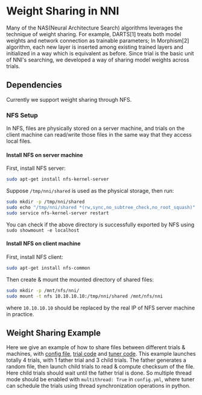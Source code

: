 # Weight Sharing in NNI
Many of the NAS(Neural Architecture Search) algorithms leverages the technique of weight sharing. For example, DARTS[1] treats both model weights and network connection as trainable parameters; In Morphism[2] algorithm, each new layer is inserted among existing trained layers and initialized in a way which is equivalent as before. Since trial is the basic unit of NNI's searching, we developed a way of sharing model weights across trials. 

## Dependencies
Currently we support weight sharing through NFS.
### NFS Setup
In NFS, files are physically stored on a server machine, and trials on the client machine can read/write those files in the same way that they access local files.
#### Install NFS on server machine
First, install NFS server:
```bash
sudo apt-get install nfs-kernel-server
```
Suppose `/tmp/nni/shared` is used as the physical storage, then run:
```bash
sudo mkdir -p /tmp/nni/shared
sudo echo "/tmp/nni/shared *(rw,sync,no_subtree_check,no_root_squash)" >> /etc/exports
sudo service nfs-kernel-server restart
```
You can check if the above directory is successfully exported by NFS using `sudo showmount -e localhost`

#### Install NFS on client machine
First, install NFS client:
```bash
sudo apt-get install nfs-common
```
Then create & mount the mounted directory of shared files:
```bash
sudo mkdir -p /mnt/nfs/nni/
sudo mount -t nfs 10.10.10.10:/tmp/nni/shared /mnt/nfs/nni
```
where `10.10.10.10` should be replaced by the real IP of NFS server machine in practice.
## Weight Sharing Example
Here we give an example of how to share files between different trials & machines, with [config file](./config.yml), [trial code](./main.py) and [tuner code](../../../tuners/weight_sharing/simple/simple_tuner.py). This example launches totally 4 trials, with 1 father trial and 3 child trials. The father generates a random file, then launch child trials to read & compute checksum of the file. Here child trials should wait until the father trial is done. So multiple thread mode should be enabled with `multithread: True` in `config.yml`, where tuner can schedule the trials using thread synchronization operations in python. 

